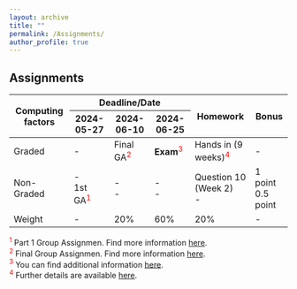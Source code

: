 ```yaml
---
layout: archive
title: ""
permalink: /Assignments/
author_profile: true
---
```


## Assignments

<table>
  <thead>
    <tr>
      <th rowspan="2" style="text-align: center;">Computing factors</th>
      <th colspan="3" style="text-align: center;">Deadline/Date</th>
      <th rowspan="2" style="text-align: center;">Homework</th>
      <th rowspan="2" style="text-align: center;">Bonus</th>
    </tr>
    <tr>
      <th style="text-align: center;">2024-05-27</th>
      <th style="text-align: center;">2024-06-10</th>
      <th style="text-align: center;">2024-06-25</th>
    </tr>
  </thead>
  <tbody>
    <tr>
      <td>Graded</td>
      <td>-</td>
      <td>Final GA<span style="color: red;"><sup>2</sup></span></td>
      <td><strong>Exam</strong><span style="color: red;"><sup>3</sup></span></td>
      <td>Hands in (9 weeks)<span style="color: red;"><sup>4</sup></span></td>
      <td>-</td>
    </tr>
    <tr>
      <td>Non-Graded</td>
      <td>-<br>1st GA<span style="color: red;"><sup>1</sup></span></td>
      <td>-<br>-</td>
      <td>-<br>-</td>
      <td>Question 10 (Week 2)<br>-</td>
      <td>1 point <br> 0.5 point</td>
    </tr>
    <tr>
      <td>Weight</td>
      <td>-</td>
      <td>20%</td>
      <td>60%</td>
      <td>20%</td>
      <td>-</td>
    </tr>
  </tbody>
</table>



<div class="footnote">
  <span style="color: red;"><sup>1</sup></span> Part 1 Group Assignmen. Find more information <a href="https://tshahedi.github.io/adav-course/files/1stGA.html" target="_blank">here</a>.
</div>

<div class="footnote">
  <span style="color: red;"><sup>2</sup></span> Final Group Assignmen. Find more information <a href="https://tshahedi.github.io/adav-course/files/FullGA.html" target="_blank">here</a>.
</div>

<div class="footnote">
  <span style="color: red;"><sup>3</sup></span> You can find additional information <a href="https://tshahedi.github.io/adav-course/Exam/" target="_blank">here</a>.
</div>

<div class="footnote">
  <span style="color: red;"><sup>4</sup></span> Further details are available <a href="https://tshahedi.github.io/adav-course/Labs/" target="_blank">here</a>.
</div>

